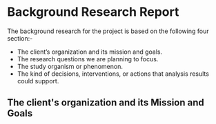 # Background Research Report
 The background research for the project is based on the following four section:-
 *  The client’s organization and its mission and goals.
 *  The research questions we are planning to focus.
 *  The study organism or phenomenon.
 *  The kind of decisions, interventions, or actions that analysis results could support.

## The client's organization and its Mission and Goals
